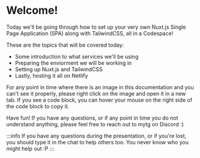 # Welcome!
Today we'll be going through how to set up your very own Nuxt.js Single Page Application (SPA) along with TailwindCSS, all in a Codespace!

These are the topics that will be covered today:
* Some introduction to what services we'll be using
* Preparing the enviorment we will be working in
* Setting up Nuxt.js and TailwindCSS
* Lastly, hosting it all on Netlify

For any point in time where there is an image in this documentation and you can't see it properly, please right click on the image and open it in a new tab. If you see a code block, you can hover your mouse on the right side of the code block to copy it.

Have fun! If you have any questions, or if any point in time you do not understand anything, please feel free to reach out to mytg on Discord :)

:::info
If you have any questions during the presentation, or if you're lost, you should type it in the chat to help others too. You never know who you might help out :P
:::